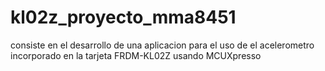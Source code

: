 # kl02z_proyecto_mma8451
consiste en el desarrollo de una aplicacion para el uso de el acelerometro incorporado en la tarjeta FRDM-KL02Z usando MCUXpresso
